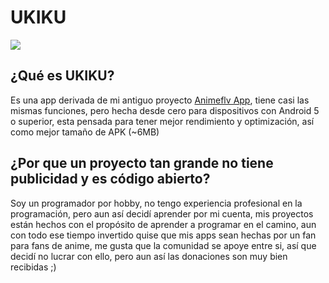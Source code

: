 # UKIKU
![](https://github.com/jordyamc/UKIKU/blob/master/web/img/UKIKU%20Facebook.png)

## ¿Qué es UKIKU?

Es una app derivada de mi antiguo proyecto [Animeflv App](https://github.com/jordyamc/Animeflv), tiene casi las mismas funciones, pero hecha desde cero para dispositivos con Android 5 o superior, esta pensada para tener mejor rendimiento y optimización, así como mejor tamaño de APK (~6MB)

## ¿Por que un proyecto tan grande no tiene publicidad y es código abierto?

Soy un programador por hobby, no tengo experiencia profesional en la programación, pero aun así decidí aprender por mi cuenta, mis proyectos están hechos con el propósito de aprender a programar en el camino, aun con todo ese tiempo invertido quise que mis apps sean hechas por un fan para fans de anime, me gusta que la comunidad se apoye entre si, así que decidí no lucrar con ello, pero aun así las donaciones son muy bien recibidas ;)
